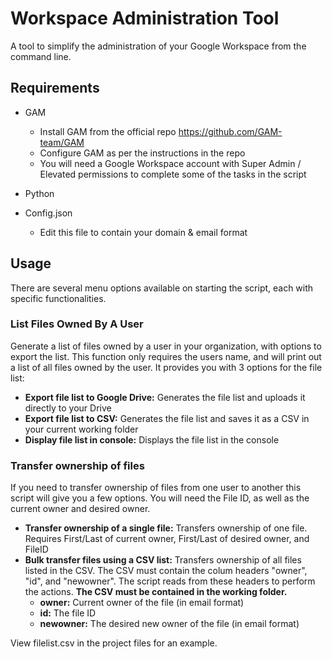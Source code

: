 # Workspace Administration Tool

A tool to simplify the administration of your Google Workspace from the command line.

## Requirements
- GAM
    - Install GAM from the official repo https://github.com/GAM-team/GAM
    - Configure GAM as per the instructions in the repo
    - You will need a Google Workspace account with Super Admin / Elevated permissions to complete some of the tasks in the script
- Python

- Config.json
	- Edit this file to contain your domain & email format
## Usage
There are several menu options available on starting the script, each with specific functionalities.

### List Files Owned By A User
Generate a list of files owned by a user in your organization, with options to export the list. This function only requires the users name, and will print out a list of all files owned by the user. It provides you with 3 options for the file list: 

- **Export file list to Google Drive:** Generates the file list and uploads it directly to your Drive
- **Export file list to CSV:** Generates the file list and saves it as a CSV in your current working folder
- **Display file list in console:** Displays the file list in the console

### Transfer ownership of files
If you need to transfer ownership of files from one user to another this script will give you a few options. You will need the File ID, as well as the current owner and desired owner. 

- **Transfer ownership of a single file:** Transfers ownership of one file. Requires First/Last of current owner, First/Last of desired owner, and FileID
- **Bulk transfer files using a CSV list:** Transfers ownership of all files listed in the CSV. The CSV must contain the colum headers "owner", "id", and "newowner". The script reads from these headers to perform the actions. **The CSV must be contained in the working folder.**
    - **owner:** Current owner of the file (in email format)
    - **id:** The file ID
    - **newowner:** The desired new owner of the file (in email format)
	
View filelist.csv in the project files for an example.